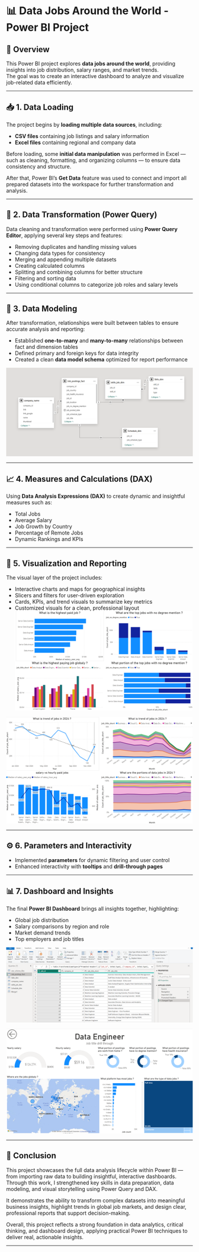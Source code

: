 
# 📊 Data Jobs Around the World - Power BI Project

## 🧩 Overview
This Power BI project explores **data jobs around the world**, providing insights into job distribution, salary ranges, and market trends.  
The goal was to create an interactive dashboard to analyze and visualize job-related data efficiently.

---

## 📥 1. Data Loading
The project begins by **loading multiple data sources**, including:  
- **CSV files** containing job listings and salary information  
- **Excel files** containing regional and company data  

Before loading, some **initial data manipulation** was performed in Excel — such as cleaning, formatting, and organizing columns — to ensure data consistency and structure.  

After that, Power BI’s **Get Data** feature was used to connect and import all prepared datasets into the workspace for further transformation and analysis.

---

## 🔧 2. Data Transformation (Power Query)
Data cleaning and transformation were performed using **Power Query Editor**, applying several key steps and features:
- Removing duplicates and handling missing values  
- Changing data types for consistency  
- Merging and appending multiple datasets  
- Creating calculated columns  
- Splitting and combining columns for better structure  
- Filtering and sorting data  
- Using conditional columns to categorize job roles and salary levels  

---

## 🔗 3. Data Modeling
After transformation, relationships were built between tables to ensure accurate analysis and reporting:
- Established **one-to-many** and **many-to-many** relationships between fact and dimension tables  
- Defined primary and foreign keys for data integrity  
- Created a clean **data model schema** optimized for report performance  

![alt text](/images/5.png)

---

## 📈 4. Measures and Calculations (DAX)
Using **Data Analysis Expressions (DAX)** to create dynamic and insightful measures such as:
- Total Jobs  
- Average Salary  
- Job Growth by Country  
- Percentage of Remote Jobs  
- Dynamic Rankings and KPIs  

---

## 🎨 5. Visualization and Reporting
The visual layer of the project includes:
- Interactive charts and maps for geographical insights  
- Slicers and filters for user-driven exploration  
- Cards, KPIs, and trend visuals to summarize key metrics  
- Customized visuals for a clean, professional layout  
![alt text](/images/3.png)

![alt text](/images/4.png)


---

## ⚙️ 6. Parameters and Interactivity
- Implemented **parameters** for dynamic filtering and user control  
- Enhanced interactivity with **tooltips** and **drill-through pages**  

---

## 📊 7. Dashboard and Insights
The final **Power BI Dashboard** brings all insights together, highlighting:
- Global job distribution  
- Salary comparisons by region and role  
- Market demand trends  
- Top employers and job titles

![alt text](/images/6.png)


![alt text](/images/2.png)

---

## 🧠 Conclusion
This project showcases the full data analysis lifecycle within Power BI — from importing raw data to building insightful, interactive dashboards. Through this work, I strengthened key skills in data preparation, data modeling, and visual storytelling using Power Query and DAX.

It demonstrates the ability to transform complex datasets into meaningful business insights, highlight trends in global job markets, and design clear, professional reports that support decision-making.

Overall, this project reflects a strong foundation in data analytics, critical thinking, and dashboard design, applying practical Power BI techniques to deliver real, actionable insights.


---

